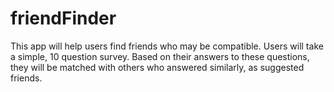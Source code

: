 # friendFinder

This app will help users find friends who may be compatible.  Users will take a simple, 10 question survey.  Based on their answers to these questions, they will be matched with others who answered similarly, as suggested friends. 
